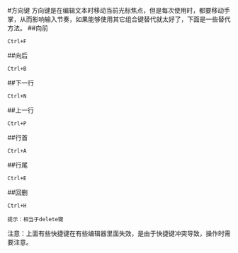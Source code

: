 #方向键
方向键是在编辑文本时移动当前光标焦点，但是每次使用时，都要移动手掌，从而影响输入节奏，如果能够使用其它组合键替代就太好了，下面是一些替代方法。
##向前
```
Ctrl+F
```
##向后
```
Ctrl+B
```
##下一行
```
Ctrl+N
```
##上一行
```
Ctrl+P
```
##行首
```
Ctrl+A
```
##行尾
```
Ctrl+E
```
##回删
```
Ctrl+H
```
    提示：相当于delete键
    
注意：上面有些快捷键在有些编辑器里面失效，是由于快捷键冲突导致，操作时需要注意。
    